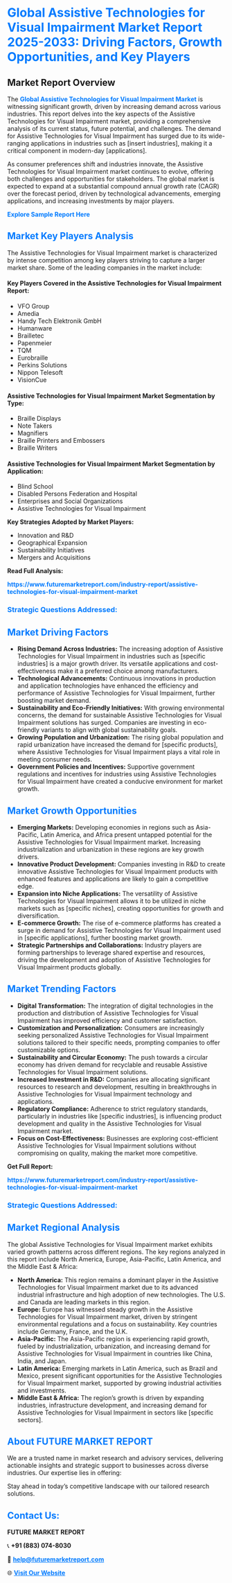 <h1 style="color: #007BFF;">Global Assistive Technologies for Visual Impairment Market Report 2025-2033: Driving Factors, Growth Opportunities, and Key Players</h1>

<section id="overview">
<h2>Market Report Overview</h2>
<p>The <a href="https://www.futuremarketreport.com/industry-report/assistive-technologies-for-visual-impairment-market" style="color: #007BFF; text-decoration: none;"><strong>Global Assistive Technologies for Visual Impairment Market</strong></a> is witnessing significant growth, driven by increasing demand across various industries. This report delves into the key aspects of the Assistive Technologies for Visual Impairment market, providing a comprehensive analysis of its current status, future potential, and challenges. The demand for Assistive Technologies for Visual Impairment has surged due to its wide-ranging applications in industries such as [insert industries], making it a critical component in modern-day [applications].</p>
<p>As consumer preferences shift and industries innovate, the Assistive Technologies for Visual Impairment market continues to evolve, offering both challenges and opportunities for stakeholders. The global market is expected to expand at a substantial compound annual growth rate (CAGR) over the forecast period, driven by technological advancements, emerging applications, and increasing investments by major players.</p>
</section>

<section id="overview">
<p><a href="https://www.futuremarketreport.com/request-sample/reportId=121872" style="color: #007BFF; text-decoration: none;"><strong>Explore Sample Report Here</strong></a></p>
</section>

<section id="key-players">
<h2 style="color: #007BFF;">Market Key Players Analysis</h2>
<p>The Assistive Technologies for Visual Impairment market is characterized by intense competition among key players striving to capture a larger market share. Some of the leading companies in the market include:</p>
<h4>Key Players Covered in the Assistive Technologies for Visual Impairment Report:</h4>
<ul><li>VFO Group</li><li>Amedia</li><li>Handy Tech Elektronik GmbH</li><li>Humanware</li><li>Brailletec</li><li>Papenmeier</li><li>TQM</li><li>Eurobraille</li><li>Perkins Solutions</li><li>Nippon Telesoft</li><li>VisionCue</li></ul>
<h4>Assistive Technologies for Visual Impairment Market Segmentation by Type:</h4>
<ul><li>Braille Displays</li><li>Note Takers</li><li>Magnifiers</li><li>Braille Printers and Embossers</li><li>Braille Writers</li></ul>

<h4>Assistive Technologies for Visual Impairment Market Segmentation by Application:</h4>
<ul><li>Blind School</li><li>Disabled Persons Federation and Hospital</li><li>Enterprises and Social Organizations</li><li>Assistive Technologies for Visual Impairment</li></ul>
<p><strong>Key Strategies Adopted by Market Players:</strong></p>
<ul>
<li>Innovation and R&D</li>
<li>Geographical Expansion</li>
<li>Sustainability Initiatives</li>
<li>Mergers and Acquisitions</li>
</ul>
</section>

<section>
<p><strong>Read Full Analysis: </strong></p><a href="https://www.futuremarketreport.com/industry-report/assistive-technologies-for-visual-impairment-market" style="color: #007BFF; text-decoration: none;"><strong>https://www.futuremarketreport.com/industry-report/assistive-technologies-for-visual-impairment-market</strong></a>
<h3 style="color: #007BFF;">Strategic Questions Addressed:</h3>
</section>

<section id="driving-factors">
<h2 style="color: #007BFF;">Market Driving Factors</h2>
<ul>
<li><strong>Rising Demand Across Industries:</strong> The increasing adoption of Assistive Technologies for Visual Impairment in industries such as [specific industries] is a major growth driver. Its versatile applications and cost-effectiveness make it a preferred choice among manufacturers.</li>
<li><strong>Technological Advancements:</strong> Continuous innovations in production and application technologies have enhanced the efficiency and performance of Assistive Technologies for Visual Impairment, further boosting market demand.</li>
<li><strong>Sustainability and Eco-Friendly Initiatives:</strong> With growing environmental concerns, the demand for sustainable Assistive Technologies for Visual Impairment solutions has surged. Companies are investing in eco-friendly variants to align with global sustainability goals.</li>
<li><strong>Growing Population and Urbanization:</strong> The rising global population and rapid urbanization have increased the demand for [specific products], where Assistive Technologies for Visual Impairment plays a vital role in meeting consumer needs.</li>
<li><strong>Government Policies and Incentives:</strong> Supportive government regulations and incentives for industries using Assistive Technologies for Visual Impairment have created a conducive environment for market growth.</li>
</ul>
</section>

<section id="growth-opportunities">
<h2 style="color: #007BFF;">Market Growth Opportunities</h2>
<ul>
<li><strong>Emerging Markets:</strong> Developing economies in regions such as Asia-Pacific, Latin America, and Africa present untapped potential for the Assistive Technologies for Visual Impairment market. Increasing industrialization and urbanization in these regions are key growth drivers.</li>
<li><strong>Innovative Product Development:</strong> Companies investing in R&D to create innovative Assistive Technologies for Visual Impairment products with enhanced features and applications are likely to gain a competitive edge.</li>
<li><strong>Expansion into Niche Applications:</strong> The versatility of Assistive Technologies for Visual Impairment allows it to be utilized in niche markets such as [specific niches], creating opportunities for growth and diversification.</li>
<li><strong>E-commerce Growth:</strong> The rise of e-commerce platforms has created a surge in demand for Assistive Technologies for Visual Impairment used in [specific applications], further boosting market growth.</li>
<li><strong>Strategic Partnerships and Collaborations:</strong> Industry players are forming partnerships to leverage shared expertise and resources, driving the development and adoption of Assistive Technologies for Visual Impairment products globally.</li>
</ul>
</section>

<section id="trending-factors">
<h2 style="color: #007BFF;">Market Trending Factors</h2>
<ul>
<li><strong>Digital Transformation:</strong> The integration of digital technologies in the production and distribution of Assistive Technologies for Visual Impairment has improved efficiency and customer satisfaction.</li>
<li><strong>Customization and Personalization:</strong> Consumers are increasingly seeking personalized Assistive Technologies for Visual Impairment solutions tailored to their specific needs, prompting companies to offer customizable options.</li>
<li><strong>Sustainability and Circular Economy:</strong> The push towards a circular economy has driven demand for recyclable and reusable Assistive Technologies for Visual Impairment solutions.</li>
<li><strong>Increased Investment in R&D:</strong> Companies are allocating significant resources to research and development, resulting in breakthroughs in Assistive Technologies for Visual Impairment technology and applications.</li>
<li><strong>Regulatory Compliance:</strong> Adherence to strict regulatory standards, particularly in industries like [specific industries], is influencing product development and quality in the Assistive Technologies for Visual Impairment market.</li>
<li><strong>Focus on Cost-Effectiveness:</strong> Businesses are exploring cost-efficient Assistive Technologies for Visual Impairment solutions without compromising on quality, making the market more competitive.</li>
</ul>
</section>

<section>
<p><strong>Get Full Report: </strong></p><a href="https://www.futuremarketreport.com/industry-report/assistive-technologies-for-visual-impairment-market" style="color: #007BFF; text-decoration: none;"><strong>https://www.futuremarketreport.com/industry-report/assistive-technologies-for-visual-impairment-market</strong></a>
<h3 style="color: #007BFF;">Strategic Questions Addressed:</h3>
</section>


<section id="regional-analysis">
<h2 style="color: #007BFF;">Market Regional Analysis</h2>
<p>The global Assistive Technologies for Visual Impairment market exhibits varied growth patterns across different regions. The key regions analyzed in this report include North America, Europe, Asia-Pacific, Latin America, and the Middle East & Africa:</p>
<ul>
<li><strong>North America:</strong> This region remains a dominant player in the Assistive Technologies for Visual Impairment market due to its advanced industrial infrastructure and high adoption of new technologies. The U.S. and Canada are leading markets in this region.</li>
<li><strong>Europe:</strong> Europe has witnessed steady growth in the Assistive Technologies for Visual Impairment market, driven by stringent environmental regulations and a focus on sustainability. Key countries include Germany, France, and the U.K.</li>
<li><strong>Asia-Pacific:</strong> The Asia-Pacific region is experiencing rapid growth, fueled by industrialization, urbanization, and increasing demand for Assistive Technologies for Visual Impairment in countries like China, India, and Japan.</li>
<li><strong>Latin America:</strong> Emerging markets in Latin America, such as Brazil and Mexico, present significant opportunities for the Assistive Technologies for Visual Impairment market, supported by growing industrial activities and investments.</li>
<li><strong>Middle East & Africa:</strong> The region’s growth is driven by expanding industries, infrastructure development, and increasing demand for Assistive Technologies for Visual Impairment in sectors like [specific sectors].</li>
</ul>
</section>

<footer>
<h2 style="color: #007BFF;">About FUTURE MARKET REPORT</h2>
<p>We are a trusted name in market research and advisory services, delivering actionable insights and strategic support to businesses across diverse industries. Our expertise lies in offering:</p>

<p>Stay ahead in today’s competitive landscape with our tailored research solutions.</p>

<h2 style="color: #007BFF;">Contact Us:</h2>
<p><strong>FUTURE MARKET REPORT</strong></p>
<p>📞 <strong>+91 (883) 074-8030</strong></p>
<p>📧 <strong><a href="mailto:help@futuremarketreport.com" style="color: #007BFF;">help@futuremarketreport.com</a></strong></p>
<p>🌐 <strong><a href="https://www.futuremarketreport.com/" style="color: #007BFF;">Visit Our Website</a></strong></p>
</footer>